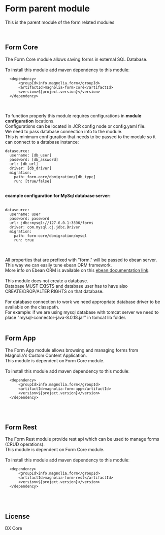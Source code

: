 # Form parent module

This is the parent module of the form related modules

<br>

## Form Core

The Form Core module allows saving forms in external SQL Database.<br>
<br>
To install this module add maven dependency to this module:<br>
```
  <dependency>
      <groupId>info.magnolia.form</groupId>
      <artifactId>magnolia-form-core</artifactId>
      <version>${project.version}</version>
  </dependency>
```
<br><br>
To function properly this module requires configurations in <b>module configuration</b> locations.<br>
Configurations can be located in JCR config node or config.yaml file. <br>
We need to pass database connection info to the module.<br>
This is minimum configuration that needs to be passed to the module so it can connect to a database instance:<br>
```properties
datasource:
  username: [db_user]
  password: [db_assword]
  url: [db_url]
  driver: [db_driver]
  migration:
    path: form-core/dbmigration/[db_type]
    run: [true/false]
```

<br>
<b>example configuration for MySql database server:</b>
<br><br>

```properties
datasource:
  username: user
  password: password
  url: jdbc:mysql://127.0.0.1:3306/forms
  driver: com.mysql.cj.jdbc.Driver
  migration:
    path: form-core/dbmigration/mysql
    run: true
```
<br><br>
All properties that are prefixed with "form." will be passed to ebean server.<br>
This way we can easily tune ebean ORM framework.<br>
More info on Ebean ORM is available on this <a href="https://ebean.io/docs/"> ebean documentation link</a>.
<br><br>
This module does not create a database.<br>
Database MUST EXISTS and database user has to have also CREATE/DROP/ALTER RIGHTS on that database. 
<br><br>
For database connection to work we need appropriate database driver to be available on the classpath.
<br>
For example: if we are using mysql database with tomcat server we need to place "mysql-connector-java-8.0.18.jar" 
in tomcat lib folder.
<br><br>
## Form App

The Form App module allows browsing and managing forms from Magnolia's Custom Content Application.<br>
This module is dependent on Form Core module.<br>
<br>
To install this module add maven dependency to this module:<br>
```
  <dependency>
      <groupId>info.magnolia.form</groupId>
      <artifactId>magnolia-form-app</artifactId>
      <version>${project.version}</version>
  </dependency>
```
<br><br>

## Form Rest

The Form Rest module provide rest api which can be used to manage forms (CRUD operations).<br> 
This module is dependent on Form Core module.<br>
<br>
To install this module add maven dependency to this module:<br>
```
  <dependency>
      <groupId>info.magnolia.form</groupId>
      <artifactId>magnolia-form-rest</artifactId>
      <version>${project.version}</version>
  </dependency>
```
<br><br>

## License

DX Core
